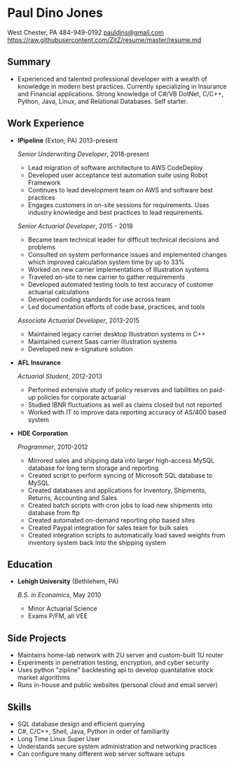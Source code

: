 Paul Dino Jones
===============

West Chester, PA
484-949-0192
pauldjns@gmail.com
https://raw.githubusercontent.com/ZitZ/resume/master/resume.md


Summary
---------

*   Experienced and talented professional developer with a wealth of knowledge in modern best practices. Currently specializing in Insurance and Financial applications. Strong knowledge of C#/VB DotNet, C/C++, Python, Java, Linux, and Relational Databases. Self starter.


Work Experience
---------------

*   **IPipeline** (Exton, PA) 2013-present

    *Senior Underwriting Developer*, 2018-present
    
    -   Lead migration of software architecture to AWS CodeDeploy
    -   Developed user acceptance test automation suite using Robot Framework
    -   Continues to lead development team on AWS and software best practices
    -   Engages customers in on-site sessions for requirements. Uses industry knowledge and best practices to lead requirements.

    *Senior Actuarial Developer*, 2015 - 2018

    -   Became team technical leader for difficult technical decisions and problems
    -   Consulted on system performance issues and implemented changes which improved calculation system time by up to 33%
    -   Worked on new carrier implementations of Illustration systems
    -   Traveled on-site to new carrier to gather requirements
    -   Developed automated testing tools to test accuracy of customer actuarial calculations
    -   Developed coding standards for use across team
    -   Led documentation efforts of code base, practices, and tools

    *Associate Actuarial Developer*, 2013-2015

    -	Maintained legacy carrier desktop Illustration systems in C++
    -   Maintained current Saas carrier illustration systems
    -   Developed new e-signature solution

*   **AFL Insurance**

    *Actuarial Student*, 2012-2013

    -   Performed extensive study of policy reserves and liabilities on paid-up policies for corporate actuarial
    -   Studied IBNR fluctuations as well as claims closed but not reported
    -   Worked with IT to improve data reporting accuracy of AS/400 based system

*   **HDE Corporation**

    *Programmer*, 2010-2012

    -   Mirrored sales and shipping data into larger high-access MySQL database for long term storage and reporting
    -   Created script to perform syncing of Microsoft SQL database to MySQL
    -   Created databases and applications for Inventory, Shipments, Returns, Accounting and Sales
    -   Created batch scripts with cron jobs to load new shipments into database from ftp
    -   Created automated on-demand reporting php based sites
    -   Created Paypal integration for sales team for bulk sales
    -   Created integration scripts to automatically load saved weights from inventory system back into the shipping system

Education
---------

*   **Lehigh University** (Bethlehem, PA)

    *B.S. in Economics*, May 2010
    -  Minor Actuarial Science
    -  Exams P/FM, all VEE


Side Projects
--------------

*   Maintains home-lab network with 2U server and custom-built 1U router
*   Experiments in penetration testing, encryption, and cyber security
*   Uses python "zipline" backtesting api to develop quantatative stock market algorithms
*   Runs in-house and public websites (personal cloud and email server)

Skills
------

*   SQL database design and efficient querying
*   C#, C/C++, Shell, Java, Python in order of familiarity
*   Long Time Linux Super User
*   Understands secure system administration and networking practices
*   Can configure many different web server software setups

